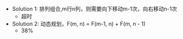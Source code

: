 - Solution 1: 排列组合,m行n列，则需要向下移动m-1次，向右移动n-1次
  - 超时
- Solution 2: 动态规划，F(m, n) = F(m-1, n) + F(m, n - 1)
  - 38%

